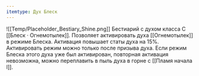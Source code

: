 ```yaml
---
itemtype: Дух Блеск
---
```

![[Temp/Placeholder_Bestiary_Shine.png]]
Бестиарий с духом класса C [[Блеск · Огнемотылек]]. Позволяет активировать духа [[Огнемотылек]] в режиме Блеска. Активация повышает статы духа на 15%. Активировать режим можно только после призыва духа. Если режим Блеска этого духа уже был активирован, повторная активация невозможна, можно переплавить в пыль духа в горне с [[Пламя начала I]].
